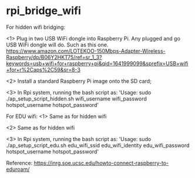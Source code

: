 # rpi_bridge_wifi

For hidden wifi bridging:

<1> 
Plug in two USB WiFi dongle into Raspberry Pi. Any plugged and go USB WiFi dongle will do. Such as this one. https://www.amazon.com/LOTEKOO-150Mbps-Adapter-Wireless-Raspberry/dp/B06Y2HKT75/ref=sr_1_3?keywords=usb+wifi+for+raspberry+pi&qid=1641999099&sprefix=USB+wifi+for+r%2Caps%2C59&sr=8-3 


<2>
Install a standard Raspberry Pi image onto the SD card; 


<3>
In Rpi system, running the bash script as:
'Usage: sudo ./ap_setup_script_hidden.sh wifi_username wifi_password hotspot_username hotspot_password'


For EDU wifi:
<1> 
Same as for hidden wifi

<2>
Same as for hidden wifi

<3>
In Rpi system, running the bash script as:
'Usage: sudo ./ap_setup_script_edu.sh edu_wifi_ssid edu_wifi_identity edu_wifi_password hotspot_username hotspot_password'

Reference:
https://inrg.soe.ucsc.edu/howto-connect-raspberry-to-eduroam/ 
